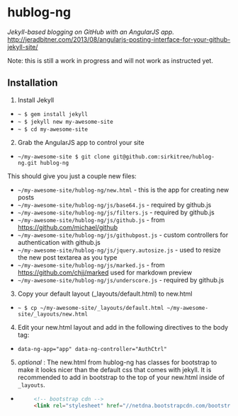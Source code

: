
# hublog-ng
_Jekyll-based blogging on GitHub with an AngularJS app._
http://jeradbitner.com/2013/08/angularjs-posting-interface-for-your-github-jekyll-site/

Note: this is still a work in progress and will not work as instructed yet.

## Installation
1. Install Jekyll
 * `~ $ gem install jekyll`
 * `~ $ jekyll new my-awesome-site`
 * `~ $ cd my-awesome-site`

2. Grab the AngularJS app to control your site
 * `~/my-awesome-site $ git clone git@github.com:sirkitree/hublog-ng.git hublog-ng`

 This should give you just a couple new files:
 * `~/my-awesome-site/hublog-ng/new.html` - this is the app for creating new posts
 * `~/my-awesome-site/hublog-ng/js/base64.js` - required by github.js
 * `~/my-awesome-site/hublog-ng/js/filters.js` - required by github.js
 * `~/my-awesome-site/hublog-ng/js/github.js` - from https://github.com/michael/github
 * `~/my-awesome-site/hublog-ng/js/githubpost.js` - custom controllers for authentication with github.js
 * `~/my-awesome-site/hublog-ng/js/jquery.autosize.js` - used to resize the new post textarea as you type
 * `~/my-awesome-site/hublog-ng/js/marked.js` - from https://github.com/chjj/marked used for markdown preview
 * `~/my-awesome-site/hublog-ng/js/underscore.js` - required by github.js


3. Copy your default layout (_layouts/default.html) to new.html
 * `~ $ cp ~/my-awesome-site/_layouts/default.html ~/my-awesome-site/_layouts/new.html`


4. Edit your new.html layout and add in the following directives to the body tag:
 * `data-ng-app="app" data-ng-controller="AuthCtrl"`


5. *optional* : The new.html from hublog-ng has classes for bootstrap to make it looks nicer than the default css that comes with jekyll. It is recommended to add in bootstrap to the top of your new.html inside of `_layouts`.
 * ```html
        <!-- bootstrap cdn -->
        <link rel="stylesheet" href="//netdna.bootstrapcdn.com/bootstrap/3.0.0/css/bootstrap.min.css">
   ```